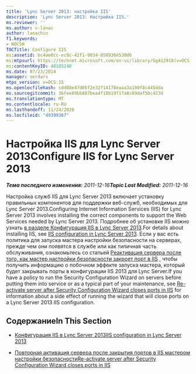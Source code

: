 ```yaml
---
title: 'Lync Server 2013: настройка IIS'
description: 'Lync Server 2013: Настройка IIS.'
ms.reviewer: ''
ms.author: v-lanac
author: lanachin
f1.keywords:
- NOCSH
TOCTitle: Configure IIS
ms:assetid: bc4ae8cc-ec0c-42f1-9034-058930e530d6
ms:mtpsurl: https://technet.microsoft.com/en-us/library/Gg412918(v=OCS.15)
ms:contentKeyID: 48185248
ms.date: 07/23/2014
manager: serdars
mtps_version: v=OCS.15
ms.openlocfilehash: cdd08e47d05f2e32f14178eaaa3a100f8c445dda
ms.sourcegitcommit: 36fee89bb887bea4f18b19f17a8c69daf5bc423d
ms.translationtype: MT
ms.contentlocale: ru-RU
ms.lasthandoff: 11/24/2020
ms.locfileid: "49399367"
---
```

# <a name="configure-iis-for-lync-server-2013"></a><span data-ttu-id="6e1da-103">Настройка IIS для Lync Server 2013</span><span class="sxs-lookup"><span data-stu-id="6e1da-103">Configure IIS for Lync Server 2013</span></span>

<div data-xmlns="http://www.w3.org/1999/xhtml">

<div class="topic" data-xmlns="http://www.w3.org/1999/xhtml" data-msxsl="urn:schemas-microsoft-com:xslt" data-cs="https://msdn.microsoft.com/">

<div data-asp="https://msdn2.microsoft.com/asp">



</div>

<div id="mainSection">

<div id="mainBody"><span data-ttu-id="6e1da-104">

<span> </span></span><span class="sxs-lookup"><span data-stu-id="6e1da-104">

<span> </span></span></span>

<span data-ttu-id="6e1da-105">_**Тема последнего изменения:** 2011-12-16_</span><span class="sxs-lookup"><span data-stu-id="6e1da-105">_**Topic Last Modified:** 2011-12-16_</span></span>

<span data-ttu-id="6e1da-106">Настройка служб IIS для Lync Server 2013 включает установку правильных компонентов для поддержки веб-служб, необходимых для Lync Server 2013.</span><span class="sxs-lookup"><span data-stu-id="6e1da-106">Configuring Internet Information Services (IIS) for Lync Server 2013 involves installing the correct components to support the Web Services needed by Lync Server 2013.</span></span> <span data-ttu-id="6e1da-107">Подробнее об установке IIS можно узнать [в разделе Конфигурация IIS в Lync Server 2013](lync-server-2013-iis-configuration.md).</span><span class="sxs-lookup"><span data-stu-id="6e1da-107">For details about installing IIS, see [IIS configuration in Lync Server 2013](lync-server-2013-iis-configuration.md).</span></span> <span data-ttu-id="6e1da-108">Если у вас есть политика для запуска мастера настройки безопасности на серверах, прежде чем они появятся в службе или как типичная часть обслуживания, ознакомьтесь со статьей [Реактивация сервера после того, как мастер настройки безопасности закроет порт в IIS](lync-server-2013-re-activate-server-after-security-configuration-wizard-closes-ports-in-iis.md) , чтобы получить информацию о побочном эффекте запуска мастера, который будет закрывать порты в конфигурации IIS 2013 для Lync Server.</span><span class="sxs-lookup"><span data-stu-id="6e1da-108">If you have a policy to run the Security Configuration Wizard on servers before putting them into service or as a typical part of your maintenance, see [Re-activate server after Security Configuration Wizard closes ports in IIS](lync-server-2013-re-activate-server-after-security-configuration-wizard-closes-ports-in-iis.md) for information about a side effect of running the wizard that will close ports on a Lync Server 2013 IIS configuration.</span></span>

<div>

## <a name="in-this-section"></a><span data-ttu-id="6e1da-109">Содержание</span><span class="sxs-lookup"><span data-stu-id="6e1da-109">In This Section</span></span>

  - [<span data-ttu-id="6e1da-110">Конфигурация IIS в Lync Server 2013</span><span class="sxs-lookup"><span data-stu-id="6e1da-110">IIS configuration in Lync Server 2013</span></span>](lync-server-2013-iis-configuration.md)

  - [<span data-ttu-id="6e1da-111">Повторная активация сервера после закрытия портов в IIS мастером настройки безопасности</span><span class="sxs-lookup"><span data-stu-id="6e1da-111">Re-activate server after Security Configuration Wizard closes ports in IIS</span></span>](lync-server-2013-re-activate-server-after-security-configuration-wizard-closes-ports-in-iis.md)

<span data-ttu-id="6e1da-112"></div>

</div>

<span> </span>

</div>

</div>

</span><span class="sxs-lookup"><span data-stu-id="6e1da-112"></div>

</div>

<span> </span>

</div>

</div>

</span></span></div>

